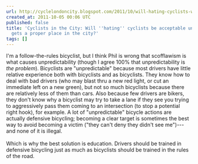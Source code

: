 ```yaml
---
url: http://cyclelondoncity.blogspot.com/2011/10/will-hating-cyclists-will-be-acceptable.html?showComment=1317764535613#c8009516196567292387
created_at: 2011-10-05 00:06 UTC
published: false
title: 'Cyclists in the City: Will ''hating'' cyclists be acceptable until cycling
  gets a proper place in the city?'
tags: []
---
```


I'm a follow-the-rules bicyclist, but I think Phil is wrong that scofflawism is what causes unpredictability (though I agree 100% that unpredictability is *the problem*). Bicyclists are "unpredictable" because most drivers have little relative experience both with bicyclists and as bicyclists. They know how to deal with bad drivers (who may blast thru a new red light, or cut an immediate left on a new green), but not so much bicyclists because there are relatively less of them than cars. Also because few drivers are bikers, they don't know why a bicyclist may try to take a lane if they see you trying to aggressively pass them coming to an intersection (to stop a potential right hook), for example. A lot of "unpredictable" bicycle actions are actually defensive bicycling; becoming a clear target is sometimes the best way to avoid becoming a victim ("they can't deny they didn't see me")---and none of it is illegal. <br><br>Which is why the best solution is education. Drivers should be trained in defensive bicycling just as much as bicyclists should be trained in the rules of the road.
